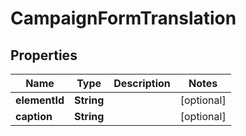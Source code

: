 # CampaignFormTranslation

## Properties
Name | Type | Description | Notes
------------ | ------------- | ------------- | -------------
**elementId** | **String** |  |  [optional]
**caption** | **String** |  |  [optional]
